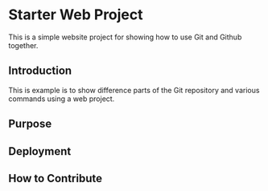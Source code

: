 # Starter Web Project

This is a simple website project for showing how to use Git and Github together.

## Introduction

This is example is to show difference parts of the Git repository and various commands using a web project.

## Purpose

## Deployment

## How to Contribute